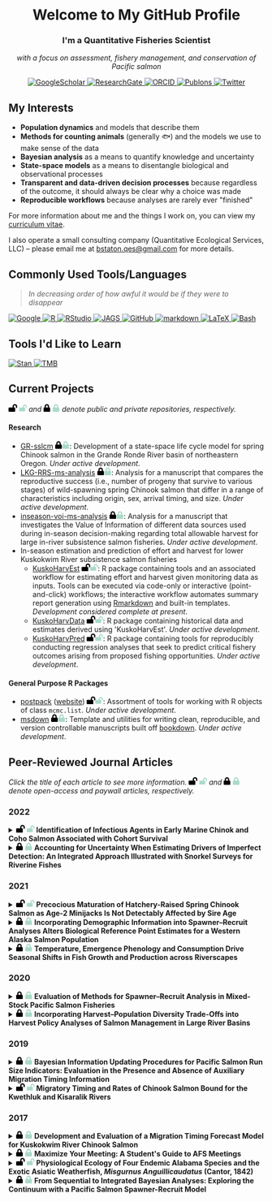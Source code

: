 
<!-- This document was created by knitting the Rmarkdown file README.rmd -->
<h1 align="center">Welcome to My GitHub Profile</h1>
<h3 align="center">I'm a Quantitative Fisheries Scientist</h3>
<p align="center">
<em>with a focus on assessment, fishery management, and conservation of Pacific salmon</em>
</p>
<p align="center">
<a href="https://scholar.google.com/citations?user=kembVusAAAAJ&amp;hl=en">
<img src="http://img.shields.io/badge/-Google Scholar-2088FF?style=flat&amp;logo=google-scholar&amp;logoColor=ffffff" alt="GoogleScholar"/>
</a>
<a href="https://www.researchgate.net/profile/Benjamin-Staton">
<img src="http://img.shields.io/badge/-ResearchGate-2088FF?style=flat&amp;logo=researchgate&amp;logoColor=ffffff" alt="ResearchGate"/>
</a>
<a href="https://orcid.org/0000-0002-2342-3482">
<img src="http://img.shields.io/badge/-ORCID-2088FF?style=flat&amp;logo=ORCID&amp;logoColor=ffffff" alt="ORCID"/>
</a>
<a href="https://publons.com/researcher/3415841/benjamin-staton">
<img src="http://img.shields.io/badge/-Publons-2088FF?style=flat&amp;logo=Publons&amp;logoColor=ffffff" alt="Publons"/>
</a>
<a href="https://twitter.com/bstat0n">
<img src="http://img.shields.io/badge/-Twitter-2088FF?style=flat&amp;logo=Twitter&amp;logoColor=ffffff" alt="Twitter"/>
</a>
</p>

## My Interests

-   **Population dynamics** and models that describe them
-   **Methods for counting animals** (generally :fish:) and the models
    we use to make sense of the data
-   **Bayesian analysis** as a means to quantify knowledge and
    uncertainty
-   **State-space models** as a means to disentangle biological and
    observational processes
-   **Transparent and data-driven decision processes** because
    regardless of the outcome, it should always be clear why a choice
    was made
-   **Reproducible workflows** because analyses are rarely ever
    "finished"

For more information about me and the things I work on, you can view my
[curriculum
vitae](https://github.com/bstaton1/bstaton1/blob/master/assets/CV.pdf).

I also operate a small consulting company (Quantitative Ecological
Services, LLC) – please email me at <bstaton.qes@gmail.com> for more
details.

## Commonly Used Tools/Languages

> *In decreasing order of how awful it would be if they were to
> disappear*

<p>
<a href="https://www.google.com">
<img src="http://img.shields.io/badge/-Google-2088FF?style=flat&amp;logo=Google&amp;logoColor=ffffff" alt="Google"/>
</a>
<a href="https://www.r-project.org/">
<img src="http://img.shields.io/badge/-R-2088FF?style=flat&amp;logo=R&amp;logoColor=ffffff" alt="R"/>
</a>
<a href="https://rstudio.com/">
<img src="http://img.shields.io/badge/-RStudio-2088FF?style=flat&amp;logo=RStudio&amp;logoColor=ffffff" alt="RStudio"/>
</a>
<a href="http://mcmc-jags.sourceforge.net/">
<img src="http://img.shields.io/badge/-JAGS-2088FF?style=flat" alt="JAGS"/>
</a>
<a href="https://github.com/bstaton1">
<img src="http://img.shields.io/badge/-GitHub-2088FF?style=flat&amp;logo=github&amp;logoColor=ffffff" alt="GitHub"/>
</a>
<a href="https://www.markdownguide.org/">
<img src="http://img.shields.io/badge/-markdown-2088FF?style=flat&amp;logo=markdown&amp;logoColor=ffffff" alt="markdown"/>
</a>
<a href="https://www.latex-project.org/">
<img src="http://img.shields.io/badge/-LaTeX-2088FF?style=flat&amp;logo=latex&amp;logoColor=ffffff" alt="LaTeX"/>
</a>
<a href="https://www.gnu.org/software/bash/">
<img src="http://img.shields.io/badge/-Bash-2088FF?style=flat&amp;logo=gnu-bash&amp;logoColor=ffffff" alt="Bash"/>
</a>
</p>

## Tools I'd Like to Learn

<p>
<a href="https://mc-stan.org/">
<img src="http://img.shields.io/badge/-Stan-2088FF?style=flat" alt="Stan"/>
</a>
<a href="https://github.com/kaskr/adcomp/wiki">
<img src="http://img.shields.io/badge/-TMB-2088FF?style=flat" alt="TMB"/>
</a>
</p>

## Current Projects

<p>
<img src="https://raw.githubusercontent.com/bstaton1/bstaton1/master/assets/lock-open.svg#gh-light-mode-only" height="15"/>
<img src="https://raw.githubusercontent.com/bstaton1/bstaton1/master/assets/lock-open-dark.svg#gh-dark-mode-only" height="15"/>
<em>and</em>
<img src="https://raw.githubusercontent.com/bstaton1/bstaton1/master/assets/lock.svg#gh-light-mode-only" height="15"/>
<img src="https://raw.githubusercontent.com/bstaton1/bstaton1/master/assets/lock-dark.svg#gh-dark-mode-only" height="15"/>
<em>denote public and private repositories, respectively.</em>
</p>

#### Research

-   [GR-sslcm](https://github.com/bstaton1/GR-sslcm)
    <img src=https://raw.githubusercontent.com/bstaton1/bstaton1/master/assets/lock.svg#gh-light-mode-only height=15/><img src=https://raw.githubusercontent.com/bstaton1/bstaton1/master/assets/lock-dark.svg#gh-dark-mode-only height=15/>:
    Development of a state-space life cycle model for spring Chinook
    salmon in the Grande Ronde River basin of northeastern Oregon.
    *Under active development*.
-   [LKG-RRS-ms-analysis]()
    <img src=https://raw.githubusercontent.com/bstaton1/bstaton1/master/assets/lock.svg#gh-light-mode-only height=15/><img src=https://raw.githubusercontent.com/bstaton1/bstaton1/master/assets/lock-dark.svg#gh-dark-mode-only height=15/>:
    Analysis for a manuscript that compares the reproductive success
    (i.e., number of progeny that survive to various stages) of
    wild-spawning spring Chinook salmon that differ in a range of
    characteristics including origin, sex, arrival timing, and size.
    *Under active development*.
-   [inseason-voi-ms-analysis](https://github.com/bstaton1/inseason-voi-ms-analysis)
    <img src=https://raw.githubusercontent.com/bstaton1/bstaton1/master/assets/lock.svg#gh-light-mode-only height=15/><img src=https://raw.githubusercontent.com/bstaton1/bstaton1/master/assets/lock-dark.svg#gh-dark-mode-only height=15/>:
    Analysis for a manuscript that investigates the Value of Information
    of different data sources used during in-season decision-making
    regarding total allowable harvest for large in-river subsistence
    salmon fisheries. *Under active development*.
-   In-season estimation and prediction of effort and harvest for lower
    Kuskokwim River subsistence salmon fisheries
    -   [KuskoHarvEst](https://github.com/bstaton1/KuskoHarvEst)
        <img src=https://raw.githubusercontent.com/bstaton1/bstaton1/master/assets/lock-open.svg#gh-light-mode-only height=15/><img src=https://raw.githubusercontent.com/bstaton1/bstaton1/master/assets/lock-open-dark.svg#gh-dark-mode-only height=15/>:
        R package containing tools and an associated workflow for
        estimating effort and harvest given monitoring data as inputs.
        Tools can be executed via code-only or interactive
        (point-and-click) workflows; the interactive workflow automates
        summary report generation using
        [Rmarkdown](https://rmarkdown.rstudio.com/) and built-in
        templates. *Development considered complete at present*.
    -   [KuskoHarvData](https://github.com/bstaton1/KuskoHarvData)
        <img src=https://raw.githubusercontent.com/bstaton1/bstaton1/master/assets/lock-open.svg#gh-light-mode-only height=15/><img src=https://raw.githubusercontent.com/bstaton1/bstaton1/master/assets/lock-open-dark.svg#gh-dark-mode-only height=15/>:
        R package containing historical data and estimates derived using
        'KuskoHarvEst'. *Under active development*.
    -   [KuskoHarvPred](https://github.com/bstaton1/KuskoHarvPred)
        <img src=https://raw.githubusercontent.com/bstaton1/bstaton1/master/assets/lock-open.svg#gh-light-mode-only height=15/><img src=https://raw.githubusercontent.com/bstaton1/bstaton1/master/assets/lock-open-dark.svg#gh-dark-mode-only height=15/>:
        R package containing tools for reproducibly conducting
        regression analyses that seek to predict critical fishery
        outcomes arising from proposed fishing opportunities. *Under
        active development*.

#### General Purpose R Packages

-   [postpack](https://github.com/bstaton1/postpack)
    ([website](https://bstaton1.github.io/postpack/))
    <img src=https://raw.githubusercontent.com/bstaton1/bstaton1/master/assets/lock-open.svg#gh-light-mode-only height=15/><img src=https://raw.githubusercontent.com/bstaton1/bstaton1/master/assets/lock-open-dark.svg#gh-dark-mode-only height=15/>:
    Assortment of tools for working with R objects of class `mcmc.list`.
    *Under active development*.
-   [msdown](https://github.com/bstaton1/msdown)
    <img src=https://raw.githubusercontent.com/bstaton1/bstaton1/master/assets/lock.svg#gh-light-mode-only height=15/><img src=https://raw.githubusercontent.com/bstaton1/bstaton1/master/assets/lock-dark.svg#gh-dark-mode-only height=15/>:
    Template and utilities for writing clean, reproducible, and version
    controllable manuscripts built off
    [bookdown](https://pkgs.rstudio.com/bookdown). *Under active
    development*.

## Peer-Reviewed Journal Articles

<p>
<em>Click the title of each article to see more information.</em>
<img src="https://raw.githubusercontent.com/bstaton1/bstaton1/master/assets/lock-open.svg#gh-light-mode-only" height="15"/>
<img src="https://raw.githubusercontent.com/bstaton1/bstaton1/master/assets/lock-open-dark.svg#gh-dark-mode-only" height="15"/>
<em>and</em>
<img src="https://raw.githubusercontent.com/bstaton1/bstaton1/master/assets/lock.svg#gh-light-mode-only" height="15"/>
<img src="https://raw.githubusercontent.com/bstaton1/bstaton1/master/assets/lock-dark.svg#gh-dark-mode-only" height="15"/>
<em>denote open-access and paywall articles, respectively.</em>
</p>

### 2022

<details>
<summary>
<img src="https://raw.githubusercontent.com/bstaton1/bstaton1/master/assets/lock-open.svg#gh-light-mode-only" height="15"/>
<img src="https://raw.githubusercontent.com/bstaton1/bstaton1/master/assets/lock-open-dark.svg#gh-dark-mode-only" height="15"/>
<strong>Identification of Infectious Agents in Early Marine Chinok and Coho Salmon Associated with Cohort Survival</strong>
</summary>
<p></p>
<img src="https://raw.githubusercontent.com/bstaton1/bstaton1/master/assets/book.svg#gh-light-mode-only" height="15"/>
<img src="https://raw.githubusercontent.com/bstaton1/bstaton1/master/assets/book-dark.svg#gh-dark-mode-only" height="15"/>
<strong>
<em>JOURNAL</em>
</strong>
<p>
<em>FACETS,</em>
7: 742-773
<br/>
<a href="https://doi.org/10.1139/facets-2021-0102">
<img src="https://zenodo.org/badge/DOI/10.1139/facets-2021-0102.svg" alt="DOI"/>
</a>
<br/>
</p>
<img src="https://raw.githubusercontent.com/bstaton1/bstaton1/master/assets/users.svg#gh-light-mode-only" height="15"/>
<img src="https://raw.githubusercontent.com/bstaton1/bstaton1/master/assets/users-dark.svg#gh-dark-mode-only" height="15"/>
<strong>
<em>AUTHORS</em>
</strong>
<p>Bass, A. L, A. W. Bateman, B. M. Connors, <strong>B. A. Staton</strong>, E. B. Rondeau, G. J. Mordecai, A. K. Teffer, K. H. Kaukinen, S. Li, A. M. Tabata, D. A. Patterson, S. G. Hinch, and K. M. Miller</p>
<img src="https://raw.githubusercontent.com/bstaton1/bstaton1/master/assets/book-reader.svg#gh-light-mode-only" height="15"/>
<img src="https://raw.githubusercontent.com/bstaton1/bstaton1/master/assets/book-reader-dark.svg#gh-dark-mode-only" height="15"/>
<strong>
<em>ABSTRACT</em>
</strong>
<p align="justify">Recent decades have seen an increased appreciation for the role infectious diseases can play in mass mortality events across a diversity of marine taxa. At the same time many Pacific salmon populations have declined in abundance as a result of reduced marine survival. However, few studies have explicitly considered the potential role pathogens could play in these declines. Using a multi-year dataset spanning 59 pathogen taxa in Chinook and Coho salmon sampled along the British Columbia coast, we carried out an exploratory analysis to quantify evidence for associations between pathogen prevalence and cohort survival and between pathogen load and body condition. While a variety of pathogens had moderate to strong negative correlations with body condition or survival for one host species in one season, we found that <em>Tenacibaculum maritimum</em> and <em>Piscine orthoreovirus</em> had consistently negative associations with body condition in both host species and seasons and were negatively associated with survival for Chinook salmon collected in the fall and winter. Our analyses, which offer the most comprehensive examination of associations between pathogen prevalence and Pacific salmon survival to date, suggest that pathogens in Pacific salmon warrant further attention, especially those whose distribution and abundance may be influenced by anthropogenic stressors.</p>
<img src="https://raw.githubusercontent.com/bstaton1/bstaton1/master/assets/code.svg#gh-light-mode-only" height="15"/>
<img src="https://raw.githubusercontent.com/bstaton1/bstaton1/master/assets/code-dark.svg#gh-dark-mode-only" height="15"/>
<strong>
<em>CODE/DATA</em>
</strong>
<br/>
<strong>Repository:</strong>
Not Available
<br/>
<strong>Archive:</strong>
Not Available
<p></p>
</details>
<details>
<summary>
<img src="https://raw.githubusercontent.com/bstaton1/bstaton1/master/assets/lock.svg#gh-light-mode-only" height="15"/>
<img src="https://raw.githubusercontent.com/bstaton1/bstaton1/master/assets/lock-dark.svg#gh-dark-mode-only" height="15"/>
<strong>Accounting for Uncertainty When Estimating Drivers of Imperfect Detection: An Integrated Approach Illustrated with Snorkel Surveys for Riverine Fishes</strong>
</summary>
<p></p>
<img src="https://raw.githubusercontent.com/bstaton1/bstaton1/master/assets/book.svg#gh-light-mode-only" height="15"/>
<img src="https://raw.githubusercontent.com/bstaton1/bstaton1/master/assets/book-dark.svg#gh-dark-mode-only" height="15"/>
<strong>
<em>JOURNAL</em>
</strong>
<p>
<em>Fisheries Research,</em>
249: 106209
<br/>
<a href="https://doi.org/10.1016/j.fishres.2021.106209">
<img src="https://zenodo.org/badge/DOI/10.1016/j.fishres.2021.106209.svg" alt="DOI"/>
</a>
<br/>
</p>
<img src="https://raw.githubusercontent.com/bstaton1/bstaton1/master/assets/users.svg#gh-light-mode-only" height="15"/>
<img src="https://raw.githubusercontent.com/bstaton1/bstaton1/master/assets/users-dark.svg#gh-dark-mode-only" height="15"/>
<strong>
<em>AUTHORS</em>
</strong>
<p><strong>Staton, B. A,</strong> C. Justice, S. White, E. R. Sedell, L. A. Burns, and M. J. Kaylor</p>
<img src="https://raw.githubusercontent.com/bstaton1/bstaton1/master/assets/book-reader.svg#gh-light-mode-only" height="15"/>
<img src="https://raw.githubusercontent.com/bstaton1/bstaton1/master/assets/book-reader-dark.svg#gh-dark-mode-only" height="15"/>
<strong>
<em>ABSTRACT</em>
</strong>
<p align="justify">Imperfect detection is a common issue affecting the accuracy of surveys that quantify animal abundance and distribution. To quantify detectability, counts are often calibrated to independent measures of abundance (e.g., via mark-recapture) but stochastic sampling variability in both data types is not typically accounted for. This practice may cause detectability to be quantified inaccurately and lead to overly confident predictions for out-of-sample applications. Our objective was to develop, apply, and simulation-test an integrated approach for quantifying detectability that better-accommodates uncertainty in the data. The method assumes mark-recapture and count surveys sample the same local abundance with error, allowing the construction of a joint likelihood function for both data sets. The model estimates coefficients that link detection probability to local covariates through a logit-linear model, which enables correcting counts for imperfect detection in locations where mark-recapture data are unavailable. We illustrate the application of the model with an empirical data set of over 100 paired snorkel count and mark-recapture electrofishing surveys for riverine salmonids in northeastern Oregon. Covariates that best explained heterogeneity in detectability included species, visibility, and channel unit type and depth, though substantial variability was attributed to site-level random effects. Estimated detection probability ranged from 0.02 to 0.92 among surveys and was higher for Chinook Salmon (<em>Oncorhynchus tshawytscha</em>) juveniles (mean: 0.38) than for steelhead/Rainbow Trout (<em>O. mykiss</em>; mean: 0.24). Simulation analyses revealed that our integrated model performed better (relative to a method that treated mark-recapture abundance estimates as known without error) with respect to (i) selection of covariates, (ii) credible interval coverage, (iii) accuracy of estimated random variability terms, and (iv) reduced sensitivity to violated mark-recapture assumptions surrounding behavioral effects. This model represents an improvement over simpler calibration methods, particularly for snorkel surveys, by applying more a rigorous statistical treatment of sources of variability while explicitly describing the mechanistic link between local conditions and detectability. The analytical methods we illustrate are general and could be broadly applied to quantify detectability in other biological surveys with paired abundance and count data.</p>
<img src="https://raw.githubusercontent.com/bstaton1/bstaton1/master/assets/code.svg#gh-light-mode-only" height="15"/>
<img src="https://raw.githubusercontent.com/bstaton1/bstaton1/master/assets/code-dark.svg#gh-dark-mode-only" height="15"/>
<strong>
<em>CODE/DATA</em>
</strong>
<br/>
<strong>Repository:</strong>
<a href="https://github.com/bstaton1/snk-eff-ms-analysis">bstaton1/snk-eff-ms-analysis</a>
<br/>
<strong>Archive:</strong>
<a href="https://doi.org/10.5281/zenodo.3928691">
<img src="https://zenodo.org/badge/DOI/10.5281/zenodo.3928691.svg" alt="DOI"/>
</a>
<p></p>
</details>

### 2021

<details>
<summary>
<img src="https://raw.githubusercontent.com/bstaton1/bstaton1/master/assets/lock-open.svg#gh-light-mode-only" height="15"/>
<img src="https://raw.githubusercontent.com/bstaton1/bstaton1/master/assets/lock-open-dark.svg#gh-dark-mode-only" height="15"/>
<strong>Precocious Maturation of Hatchery-Raised Spring Chinook Salmon as Age-2 Minijacks Is Not Detectably Affected by Sire Age</strong>
</summary>
<p></p>
<img src="https://raw.githubusercontent.com/bstaton1/bstaton1/master/assets/book.svg#gh-light-mode-only" height="15"/>
<img src="https://raw.githubusercontent.com/bstaton1/bstaton1/master/assets/book-dark.svg#gh-dark-mode-only" height="15"/>
<strong>
<em>JOURNAL</em>
</strong>
<p>
<em>Transactions of the American Fisheries Society,</em>
151(3): 333-346
<br/>
<a href="https://doi.org/10.1002/tafs.10343">
<img src="https://zenodo.org/badge/DOI/10.1002/tafs.10343.svg" alt="DOI"/>
</a>
<br/>
</p>
<img src="https://raw.githubusercontent.com/bstaton1/bstaton1/master/assets/users.svg#gh-light-mode-only" height="15"/>
<img src="https://raw.githubusercontent.com/bstaton1/bstaton1/master/assets/users-dark.svg#gh-dark-mode-only" height="15"/>
<strong>
<em>AUTHORS</em>
</strong>
<p>Galbreath, P. F, <strong>B. A. Staton</strong>, H. M. Nuetzel, C. A. Stockton, C. M. Knudsen, L. R. Medeiros, I. J. Koch, W. J. Bosch, and A. L. Pierce</p>
<img src="https://raw.githubusercontent.com/bstaton1/bstaton1/master/assets/book-reader.svg#gh-light-mode-only" height="15"/>
<img src="https://raw.githubusercontent.com/bstaton1/bstaton1/master/assets/book-reader-dark.svg#gh-dark-mode-only" height="15"/>
<strong>
<em>ABSTRACT</em>
</strong>
<p align="justify">Juvenile males produced in spring Chinook Salmon <em>Oncorhynchus tshawytscha</em> hatchery programs can exhibit high rates of maturation in freshwater as 2-year-old "minijacks." This phenomenon is associated with high feeding rates and increased size and/or growth that juveniles experience in the hatchery environment, though studies also support a genetic component affecting age of maturation among salmonids, including precocious maturation in freshwater. This prompted a study to test whether the age of natural-origin spring Chinook Salmon broodstock affects the rate at which their hatchery-raised male progeny mature as age-2 minijacks. In three consecutive brood years, we factorially mated age-4 adult females with age-3, age-4, and age-5 adult (jacks) male broodstock. In the latter two brood years, we also incorporated age-1 precocious parr (microjacks) as sires. After communal rearing to the smolt stage (age-1), male juveniles were characterized as immature or as maturing minijacks based on plasma 11-ketotestosterone concentration, and each was identified to its respective full-sib progeny group via genetic parentage analysis. A generalized linear mixed model, performed for each brood year separately, was used to characterize expected precocious maturation rates by sire age, while controlling for potential effects of smolt body weight and individual parent identities. Multiple comparisons across sire ages within brood years were used to evaluate relative rates of precocious maturation. Estimates of the probability of minijack maturation among families within sire ages and brood years varied from as much as 0% to 100%, and no consistent effect of sire age on precocious maturation rate was observed. Exploratory analyses investigating additional effects of egg size, dam length, and spawn date also failed to identify consistent predictors of precocious maturation. Instead, variability was largely attributed to both dam- and sire-specific effects, indicating a heritable component to precocious maturation, though not detectably associated with other measured attributes.</p>
<img src="https://raw.githubusercontent.com/bstaton1/bstaton1/master/assets/code.svg#gh-light-mode-only" height="15"/>
<img src="https://raw.githubusercontent.com/bstaton1/bstaton1/master/assets/code-dark.svg#gh-dark-mode-only" height="15"/>
<strong>
<em>CODE/DATA</em>
</strong>
<br/>
<strong>Repository:</strong>
<a href="https://github.com/bstaton1/cesrf-minijack-rates">bstaton1/cesrf-minijack-rates</a>
<br/>
<strong>Archive:</strong>
<a href="https://doi.org/10.5281/zenodo.4730682">
<img src="https://zenodo.org/badge/DOI/10.5281/zenodo.4730682.svg" alt="DOI"/>
</a>
<p></p>
</details>
<details>
<summary>
<img src="https://raw.githubusercontent.com/bstaton1/bstaton1/master/assets/lock.svg#gh-light-mode-only" height="15"/>
<img src="https://raw.githubusercontent.com/bstaton1/bstaton1/master/assets/lock-dark.svg#gh-dark-mode-only" height="15"/>
<strong>Incorporating Demographic Information into Spawner&#8211;Recruit Analyses Alters Biological Reference Point Estimates for a Western Alaska Salmon Population</strong>
</summary>
<p></p>
<img src="https://raw.githubusercontent.com/bstaton1/bstaton1/master/assets/book.svg#gh-light-mode-only" height="15"/>
<img src="https://raw.githubusercontent.com/bstaton1/bstaton1/master/assets/book-dark.svg#gh-dark-mode-only" height="15"/>
<strong>
<em>JOURNAL</em>
</strong>
<p>
<em>Canadian Journal of Fisheries and Aquatic Sciences,</em>
78(12): 1755-1769
<br/>
<a href="https://doi.org/10.1139/cjfas-2020-0478">
<img src="https://zenodo.org/badge/DOI/10.1139/cjfas-2020-0478.svg" alt="DOI"/>
</a>
<br/>
</p>
<img src="https://raw.githubusercontent.com/bstaton1/bstaton1/master/assets/users.svg#gh-light-mode-only" height="15"/>
<img src="https://raw.githubusercontent.com/bstaton1/bstaton1/master/assets/users-dark.svg#gh-dark-mode-only" height="15"/>
<strong>
<em>AUTHORS</em>
</strong>
<p><strong>Staton, B. A,</strong> M. J. Catalano, S. J. Fleischman, and J. Ohlberger</p>
<img src="https://raw.githubusercontent.com/bstaton1/bstaton1/master/assets/book-reader.svg#gh-light-mode-only" height="15"/>
<img src="https://raw.githubusercontent.com/bstaton1/bstaton1/master/assets/book-reader-dark.svg#gh-dark-mode-only" height="15"/>
<strong>
<em>ABSTRACT</em>
</strong>
<p align="justify">Changes over time in age, sex, and length-at-age of returning Pacific salmon have been widely observed, suggesting concurrent declines in per capita reproductive output. Thus, assessment models assuming stationary reproductive output may inaccurately estimate biological reference points that inform harvest policies. We extended age-structured state-space spawner&#8211;recruit models to accommodate demographic time trends and fishery selectivity to investigate temporal changes in reference points using Kuskokwim River Chinook salmon (<em>Oncorhynchus tshawytscha</em>). We illustrate that observed demographic changes have likely reduced per capita reproductive output in an additive manner, for example, models including changes in both length-at-age and age composition showed larger declines than models incorporating only one time trend. Translated into biological reference points using a yield-per-recruit algorithm, we found escapement needed for maximum sustained catch has likely increased over time, but the magnitude further depended on size-selective harvest (i.e., larger increases for reference points based on larger mesh gillnets). Compared to traditional salmon assessments, our approach that acknowledges demographic time trends allows more complete use of available data and facilitates evaluating trade-offs among gear-specific harvest policies.</p>
<img src="https://raw.githubusercontent.com/bstaton1/bstaton1/master/assets/code.svg#gh-light-mode-only" height="15"/>
<img src="https://raw.githubusercontent.com/bstaton1/bstaton1/master/assets/code-dark.svg#gh-dark-mode-only" height="15"/>
<strong>
<em>CODE/DATA</em>
</strong>
<br/>
<strong>Repository:</strong>
<a href="https://github.com/bstaton1/esc-qual-ms-analysis">bstaton1/esc-qual-ms-analysis</a>
<br/>
<strong>Archive:</strong>
<a href="https://doi.org/10.5281/zenodo.4382757">
<img src="https://zenodo.org/badge/DOI/10.5281/zenodo.4382757.svg" alt="DOI"/>
</a>
<p></p>
</details>
<details>
<summary>
<img src="https://raw.githubusercontent.com/bstaton1/bstaton1/master/assets/lock.svg#gh-light-mode-only" height="15"/>
<img src="https://raw.githubusercontent.com/bstaton1/bstaton1/master/assets/lock-dark.svg#gh-dark-mode-only" height="15"/>
<strong>Temperature, Emergence Phenology and Consumption Drive Seasonal Shifts in Fish Growth and Production across Riverscapes</strong>
</summary>
<p></p>
<img src="https://raw.githubusercontent.com/bstaton1/bstaton1/master/assets/book.svg#gh-light-mode-only" height="15"/>
<img src="https://raw.githubusercontent.com/bstaton1/bstaton1/master/assets/book-dark.svg#gh-dark-mode-only" height="15"/>
<strong>
<em>JOURNAL</em>
</strong>
<p>
<em>Journal of Animal Ecology,</em>
90(7): 1727-1741
<br/>
<a href="https://doi.org/10.1111/1365-2656.13491">
<img src="https://zenodo.org/badge/DOI/10.1111/1365-2656.13491.svg" alt="DOI"/>
</a>
<br/>
</p>
<img src="https://raw.githubusercontent.com/bstaton1/bstaton1/master/assets/users.svg#gh-light-mode-only" height="15"/>
<img src="https://raw.githubusercontent.com/bstaton1/bstaton1/master/assets/users-dark.svg#gh-dark-mode-only" height="15"/>
<strong>
<em>AUTHORS</em>
</strong>
<p>Kaylor, M. J, C. Justice, J. B. Armstrong, <strong>B. A. Staton</strong>, L. A. Burns, E. Sedell, and S. M. White</p>
<img src="https://raw.githubusercontent.com/bstaton1/bstaton1/master/assets/book-reader.svg#gh-light-mode-only" height="15"/>
<img src="https://raw.githubusercontent.com/bstaton1/bstaton1/master/assets/book-reader-dark.svg#gh-dark-mode-only" height="15"/>
<strong>
<em>ABSTRACT</em>
</strong>
<p align="justify">(1) Changes in biophysical conditions through time generate spatial and temporal variability in habitat quality across landscapes. For river ecosystems, researchers are increasingly able to characterize spatial and temporal patterns in habitat conditions, referred to as shifting habitat mosaics, yet rarely demonstrate how this translates into corresponding biological processes such as organism growth and production. (2) We assessed spatial patterns and processes determining seasonal changes in juvenile Chinook Salmon <em>Oncorhynchus tshawytscha</em> size, growth and production over 30&#8211;40 km in two NE Oregon subbasins. (3) We quantified seasonal patterns of growth by combining estimated emergence dates and body size distributions in July and September. We then used analysis of bioenergetics, empirical fish diets and spatial models incorporating temperature, habitat and population density to evaluate mechanisms driving spatiotemporal patterns of growth. Lastly, we quantified seasonal contributions to individual fish growth and to total production as a function of position within the stream network. (4) Spatial heterogeneity in incubation temperatures corresponded to later estimated emergence timing with distance upstream in both subbasins. During spring, estimated growth rates decreased with distance upstream, and coupled with emergence patterns, resulted in pronounced longitudinal gradients in body size by July. During summer, spatial patterns of growth reversed, with greater diet ration sizes and growth efficiencies upstream than downstream. These opposing spatiotemporal patterns of emergence timing and seasonal growth rates produced longitudinal gradients in the proportion of fish growth achieved in spring versus summer, with up to 80% of an individual's growth occurring in spring at downstream sites but as low as 10% at upstream sites. Coupling longitudinal patterns of fish density and growth revealed that in one subbasin the majority (65%) of total production occurred in spring, while in the other, in which fish were concentrated in headwaters, the majority (60%) of production occurred in summer. (5) While recent work has emphasized inter-annual shifts in fish production across large spatial scales, this study demonstrates that longitudinal gradients of fish growth and production can reverse across seasons, and reveals important contributions of warmer, downstream habitats to overall production that occurred during cooler times of the year.</p>
<img src="https://raw.githubusercontent.com/bstaton1/bstaton1/master/assets/code.svg#gh-light-mode-only" height="15"/>
<img src="https://raw.githubusercontent.com/bstaton1/bstaton1/master/assets/code-dark.svg#gh-dark-mode-only" height="15"/>
<strong>
<em>CODE/DATA</em>
</strong>
<br/>
<strong>Repository:</strong>
<a href="https://github.com/mjkaylor/JoAE_data_archive">mjkaylor/JoAE_data_archive</a>
<br/>
<strong>Archive:</strong>
<a href="https://doi.org/10.5281/zenodo.4627774">
<img src="https://zenodo.org/badge/DOI/10.5281/zenodo.4627774.svg" alt="DOI"/>
</a>
<p></p>
</details>

### 2020

<details>
<summary>
<img src="https://raw.githubusercontent.com/bstaton1/bstaton1/master/assets/lock.svg#gh-light-mode-only" height="15"/>
<img src="https://raw.githubusercontent.com/bstaton1/bstaton1/master/assets/lock-dark.svg#gh-dark-mode-only" height="15"/>
<strong>Evaluation of Methods for Spawner&#8211;Recruit Analysis in Mixed-Stock Pacific Salmon Fisheries</strong>
</summary>
<p></p>
<img src="https://raw.githubusercontent.com/bstaton1/bstaton1/master/assets/book.svg#gh-light-mode-only" height="15"/>
<img src="https://raw.githubusercontent.com/bstaton1/bstaton1/master/assets/book-dark.svg#gh-dark-mode-only" height="15"/>
<strong>
<em>JOURNAL</em>
</strong>
<p>
<em>Canadian Journal of Fisheries and Aquatic Sciences,</em>
77(7): 1149-1162
<br/>
<a href="https://doi.org/10.1139/cjfas-2019-0281">
<img src="https://zenodo.org/badge/DOI/10.1139/cjfas-2019-0281.svg" alt="DOI"/>
</a>
<br/>
</p>
<img src="https://raw.githubusercontent.com/bstaton1/bstaton1/master/assets/users.svg#gh-light-mode-only" height="15"/>
<img src="https://raw.githubusercontent.com/bstaton1/bstaton1/master/assets/users-dark.svg#gh-dark-mode-only" height="15"/>
<strong>
<em>AUTHORS</em>
</strong>
<p><strong>Staton, B. A,</strong> M. J. Catalano, B. M. Connors, L. G. C. Jr, M. L. Jones, C. J. Walters, S. J. Fleischman, and D. C. Gwinn</p>
<img src="https://raw.githubusercontent.com/bstaton1/bstaton1/master/assets/book-reader.svg#gh-light-mode-only" height="15"/>
<img src="https://raw.githubusercontent.com/bstaton1/bstaton1/master/assets/book-reader-dark.svg#gh-dark-mode-only" height="15"/>
<strong>
<em>ABSTRACT</em>
</strong>
<p align="justify">Salmon populations harvested in mixed-stock fisheries can exhibit genotypic, behavioral, and life history diversity that can lead to heterogeneity in population productivity and size. Methods to quantify this heterogeneity among populations in mixed-stock fisheries are not well-established but are critical to assessing harvest&#8211;biodiversity trade-offs when setting harvest policies. We developed an integrated, age-structured, state-space model that allows for more complete use of available data and sharing of information than simpler methods. We compared a suite of state-space models of varying structural complexity to simpler regression-based approaches and, as an example case, fitted them to data from 13 Chinook salmon (<em>Oncorhynchus tshawytscha</em>) populations in the Kuskokwim drainage in western Alaska. We found biological and policy conclusions were largely consistent among state-space models but differed strongly from regression-based approaches. Simulation trials illustrated our state-space models were largely unbiased with respect to spawner&#8211;recruit parameters, abundance states, and derived biological reference points, whereas the regression-based approaches showed substantial bias. These findings suggest our state-space model shows promise for informing harvest policy evaluations of harvest&#8211;biodiversity trade-offs in mixed-stock salmon fisheries.</p>
<img src="https://raw.githubusercontent.com/bstaton1/bstaton1/master/assets/code.svg#gh-light-mode-only" height="15"/>
<img src="https://raw.githubusercontent.com/bstaton1/bstaton1/master/assets/code-dark.svg#gh-dark-mode-only" height="15"/>
<strong>
<em>CODE/DATA</em>
</strong>
<br/>
<strong>Repository:</strong>
<a href="https://github.com/bstaton1/mixed-stockSRA">bstaton1/mixed-stockSRA</a>
<br/>
<strong>Archive:</strong>
<a href="https://doi.org/10.5281/zenodo.3375006">
<img src="https://zenodo.org/badge/DOI/10.5281/zenodo.3375006.svg" alt="DOI"/>
</a>
<p></p>
</details>
<details>
<summary>
<img src="https://raw.githubusercontent.com/bstaton1/bstaton1/master/assets/lock.svg#gh-light-mode-only" height="15"/>
<img src="https://raw.githubusercontent.com/bstaton1/bstaton1/master/assets/lock-dark.svg#gh-dark-mode-only" height="15"/>
<strong>Incorporating Harvest&#8211;Population Diversity Trade-Offs into Harvest Policy Analyses of Salmon Management in Large River Basins</strong>
</summary>
<p></p>
<img src="https://raw.githubusercontent.com/bstaton1/bstaton1/master/assets/book.svg#gh-light-mode-only" height="15"/>
<img src="https://raw.githubusercontent.com/bstaton1/bstaton1/master/assets/book-dark.svg#gh-dark-mode-only" height="15"/>
<strong>
<em>JOURNAL</em>
</strong>
<p>
<em>Canadian Journal of Fisheries and Aquatic Sciences,</em>
77(6): 1076-1089
<br/>
<a href="https://doi.org/10.1139/cjfas-2019-0282">
<img src="https://zenodo.org/badge/DOI/10.1139/cjfas-2019-0282.svg" alt="DOI"/>
</a>
<br/>
</p>
<img src="https://raw.githubusercontent.com/bstaton1/bstaton1/master/assets/users.svg#gh-light-mode-only" height="15"/>
<img src="https://raw.githubusercontent.com/bstaton1/bstaton1/master/assets/users-dark.svg#gh-dark-mode-only" height="15"/>
<strong>
<em>AUTHORS</em>
</strong>
<p>Connors, B. M, <strong>B. Staton</strong>, L. Coggins, C. Walters, M. Jones, D. Gwinn, M. Catalano, and S. Fleischman</p>
<img src="https://raw.githubusercontent.com/bstaton1/bstaton1/master/assets/book-reader.svg#gh-light-mode-only" height="15"/>
<img src="https://raw.githubusercontent.com/bstaton1/bstaton1/master/assets/book-reader-dark.svg#gh-dark-mode-only" height="15"/>
<strong>
<em>ABSTRACT</em>
</strong>
<p align="justify">Accounting for population diversity can be critical to the sustainable management of mixed-stock fisheries because harvest rates that can be sustained by productive populations may come at the cost of overfishing less productive ones. While these harvest&#8211;diversity trade-offs are well-recognized, their consequences for harvest policy performance are not often explicitly evaluated in contemporary fisheries management. We use closed-loop simulations to evaluate the ability of alternative harvest policies to meet population diversity and fishery objectives for one of the largest subsistence Chinook salmon (<em>Oncorhynchus tshawytscha</em>) fisheries in the world (Kuskokwim River Basin in western Alaska). We found clear evidence of population diversity that resulted in asymmetric trade-offs among fishery and conservation objectives whereby policies that forgo relatively small amounts of harvest result in relatively large increases in equitable access to Chinook and elimination of risk of weak stock extirpation. The performance of alternative harvest policies, and the magnitude of trade-offs, were sensitive to regime shifts and uncertainty in the drivers of recruitment variation. However, we found that harvest policies that prioritized meeting minimum subsistence needs were unlikely to jeopardize long-term sustainability.</p>
<img src="https://raw.githubusercontent.com/bstaton1/bstaton1/master/assets/code.svg#gh-light-mode-only" height="15"/>
<img src="https://raw.githubusercontent.com/bstaton1/bstaton1/master/assets/code-dark.svg#gh-dark-mode-only" height="15"/>
<strong>
<em>CODE/DATA</em>
</strong>
<br/>
<strong>Repository:</strong>
<a href="https://github.com/brendanmichaelconnors/Kusko-harvest-diversity-tradeoffs">brendanmichaelconnors/Kusko-harvest-diversity-tradeoffs</a>
<br/>
<strong>Archive:</strong>
<a href="https://doi.org/10.5281/zenodo.3375124">
<img src="https://zenodo.org/badge/DOI/10.5281/zenodo.3375124.svg" alt="DOI"/>
</a>
<p></p>
</details>

### 2019

<details>
<summary>
<img src="https://raw.githubusercontent.com/bstaton1/bstaton1/master/assets/lock.svg#gh-light-mode-only" height="15"/>
<img src="https://raw.githubusercontent.com/bstaton1/bstaton1/master/assets/lock-dark.svg#gh-dark-mode-only" height="15"/>
<strong>Bayesian Information Updating Procedures for Pacific Salmon Run Size Indicators: Evaluation in the Presence and Absence of Auxiliary Migration Timing Information</strong>
</summary>
<p></p>
<img src="https://raw.githubusercontent.com/bstaton1/bstaton1/master/assets/book.svg#gh-light-mode-only" height="15"/>
<img src="https://raw.githubusercontent.com/bstaton1/bstaton1/master/assets/book-dark.svg#gh-dark-mode-only" height="15"/>
<strong>
<em>JOURNAL</em>
</strong>
<p>
<em>Canadian Journal of Fisheries and Aquatic Sciences,</em>
76(10): 419-431
<br/>
<a href="https://doi.org/10.1139/cjfas-2018-0176">
<img src="https://zenodo.org/badge/DOI/10.1139/cjfas-2018-0176.svg" alt="DOI"/>
</a>
<br/>
</p>
<img src="https://raw.githubusercontent.com/bstaton1/bstaton1/master/assets/users.svg#gh-light-mode-only" height="15"/>
<img src="https://raw.githubusercontent.com/bstaton1/bstaton1/master/assets/users-dark.svg#gh-dark-mode-only" height="15"/>
<strong>
<em>AUTHORS</em>
</strong>
<p>Staton, B. A. and M. J. Catalano</p>
<img src="https://raw.githubusercontent.com/bstaton1/bstaton1/master/assets/book-reader.svg#gh-light-mode-only" height="15"/>
<img src="https://raw.githubusercontent.com/bstaton1/bstaton1/master/assets/book-reader-dark.svg#gh-dark-mode-only" height="15"/>
<strong>
<em>ABSTRACT</em>
</strong>
<p align="justify">Preseason forecasts of Pacific salmon run size are notoriously uncertain and are thus often updated using various abundance indices collected during the run. However, interpretation of these in-season indices is confounded by uncertainty in migration timing. We assessed the performance of two Bayesian information-updating procedures for Kuskokwim River Chinook salmon (<em>Oncorhynchus tshawytscha</em>), one that uses auxiliary run timing information and one that does not, and compared the performance with methods that did not involve updating. We found that in-season Bayesian updating provided more accurate run size estimates during the time when harvest decisions needed to be made, but that the incorporation of run timing forecasts had little utility in terms of providing more accurate run size estimates. The latter finding is conditional on the performance of the run timing forecast model we used; a more accurate timing forecast model might yield a different conclusion. The Bayesian approach we developed provided a probabilistic expression of run size beliefs, which could be useful in a transparent risk-assessment framework for setting and altering harvest targets during the season.</p>
<img src="https://raw.githubusercontent.com/bstaton1/bstaton1/master/assets/code.svg#gh-light-mode-only" height="15"/>
<img src="https://raw.githubusercontent.com/bstaton1/bstaton1/master/assets/code-dark.svg#gh-dark-mode-only" height="15"/>
<strong>
<em>CODE/DATA</em>
</strong>
<br/>
<strong>Repository:</strong>
<a href="https://github.com/10.5281/zenodo.1467683">10.5281/zenodo.1467683</a>
<br/>
<strong>Archive:</strong>
<a href="https://doi.org/inseason-update-ms-analysis">
<img src="https://zenodo.org/badge/DOI/inseason-update-ms-analysis.svg" alt="DOI"/>
</a>
<p></p>
</details>
<details>
<summary>
<img src="https://raw.githubusercontent.com/bstaton1/bstaton1/master/assets/lock-open.svg#gh-light-mode-only" height="15"/>
<img src="https://raw.githubusercontent.com/bstaton1/bstaton1/master/assets/lock-open-dark.svg#gh-dark-mode-only" height="15"/>
<strong>Migratory Timing and Rates of Chinook Salmon Bound for the Kwethluk and Kisaralik Rivers</strong>
</summary>
<p></p>
<img src="https://raw.githubusercontent.com/bstaton1/bstaton1/master/assets/book.svg#gh-light-mode-only" height="15"/>
<img src="https://raw.githubusercontent.com/bstaton1/bstaton1/master/assets/book-dark.svg#gh-dark-mode-only" height="15"/>
<strong>
<em>JOURNAL</em>
</strong>
<p>
<em>Journal of Fish and Wildlife Management,</em>
10(2): 419-431
<br/>
<a href="https://doi.org/10.3996/082018-JFWM-074">
<img src="https://zenodo.org/badge/DOI/10.3996/082018-JFWM-074.svg" alt="DOI"/>
</a>
<br/>
</p>
<img src="https://raw.githubusercontent.com/bstaton1/bstaton1/master/assets/users.svg#gh-light-mode-only" height="15"/>
<img src="https://raw.githubusercontent.com/bstaton1/bstaton1/master/assets/users-dark.svg#gh-dark-mode-only" height="15"/>
<strong>
<em>AUTHORS</em>
</strong>
<p>Moses, A. P, <strong>B. A. Staton</strong>, and N. J. Smith</p>
<img src="https://raw.githubusercontent.com/bstaton1/bstaton1/master/assets/book-reader.svg#gh-light-mode-only" height="15"/>
<img src="https://raw.githubusercontent.com/bstaton1/bstaton1/master/assets/book-reader-dark.svg#gh-dark-mode-only" height="15"/>
<strong>
<em>ABSTRACT</em>
</strong>
<p align="justify">Detailed information regarding migratory behavior (i.e., phenology and rate of travel) of specific Pacific salmon Oncorhynchus spp. substocks can be used to design management strategies focused on protecting substocks from harvest when desired; however, this information is often lacking. The Kwethluk and Kisaralik rivers are two tributaries of the lower Kuskokwim River that originate and flow through the Yukon Delta National Wildlife Refuge in western Alaska. Although these two systems are the primary Chinook Salmon&#8211;producing tributaries within the Yukon Delta National Wildlife Refuge, little is known about migratory behavior of Chinook Salmon destined for these rivers. In 2015 and 2016, 119 Chinook Salmon tagged with radio telemetry transmitters entered either the Kwethluk or Kisaralik Rivers and were tracked throughout their migration to their assumed final spawning location using both ground- and aerial-based tracking methods. We compared migration timing and swim speeds between fish bound for these two rivers and between fish of different sizes and compared the consistency among the 2 y. In general, we found that fish bound for the Kwethluk and Kisaralik rivers exhibited similar migration behaviors in 2015 and 2016, including entry timing into the Kuskokwim River and migration rates once in the tributaries. A key finding was that Chinook Salmon swam fastest (range of means between years: 20&#8211;45 km/d) in the main-stem Kuskokwim River and slowed significantly (4&#8211;15 km/d) upon entry into lower portions of the tributaries. Our findings have relevance for harvest management strategies; for example, temporal fishery closures will impact Chinook Salmon bound for both the Kwethluk and Kisaralik rivers equally given their broad overlap in entry timing, and individuals will remain vulnerable to harvest for longer periods when located in tributaries rather than the portion of the main-stem directly below the tributary confluences.</p>
<img src="https://raw.githubusercontent.com/bstaton1/bstaton1/master/assets/code.svg#gh-light-mode-only" height="15"/>
<img src="https://raw.githubusercontent.com/bstaton1/bstaton1/master/assets/code-dark.svg#gh-dark-mode-only" height="15"/>
<strong>
<em>CODE/DATA</em>
</strong>
<br/>
<strong>Repository:</strong>
Not Available
<br/>
<strong>Archive:</strong>
<a href="https://doi.org/10.3996/082018-JFWM-074.S1">
<img src="https://zenodo.org/badge/DOI/10.3996/082018-JFWM-074.S1.svg" alt="DOI"/>
</a>
<p></p>
</details>

### 2017

<details>
<summary>
<img src="https://raw.githubusercontent.com/bstaton1/bstaton1/master/assets/lock.svg#gh-light-mode-only" height="15"/>
<img src="https://raw.githubusercontent.com/bstaton1/bstaton1/master/assets/lock-dark.svg#gh-dark-mode-only" height="15"/>
<strong>Development and Evaluation of a Migration Timing Forecast Model for Kuskokwim River Chinook Salmon</strong>
</summary>
<p></p>
<img src="https://raw.githubusercontent.com/bstaton1/bstaton1/master/assets/book.svg#gh-light-mode-only" height="15"/>
<img src="https://raw.githubusercontent.com/bstaton1/bstaton1/master/assets/book-dark.svg#gh-dark-mode-only" height="15"/>
<strong>
<em>JOURNAL</em>
</strong>
<p>
<em>Fisheries Research,</em>
194: 9-21
<br/>
<a href="https://doi.org/10.1016/j.fishres.2017.05.003">
<img src="https://zenodo.org/badge/DOI/10.1016/j.fishres.2017.05.003.svg" alt="DOI"/>
</a>
<br/>
</p>
<img src="https://raw.githubusercontent.com/bstaton1/bstaton1/master/assets/users.svg#gh-light-mode-only" height="15"/>
<img src="https://raw.githubusercontent.com/bstaton1/bstaton1/master/assets/users-dark.svg#gh-dark-mode-only" height="15"/>
<strong>
<em>AUTHORS</em>
</strong>
<p><strong>Staton, B. A,</strong> M. J. Catalano, T. M. Farmer, A. Abebe, and F. S. Dobson</p>
<img src="https://raw.githubusercontent.com/bstaton1/bstaton1/master/assets/book-reader.svg#gh-light-mode-only" height="15"/>
<img src="https://raw.githubusercontent.com/bstaton1/bstaton1/master/assets/book-reader-dark.svg#gh-dark-mode-only" height="15"/>
<strong>
<em>ABSTRACT</em>
</strong>
<p align="justify">Annual variation in adult salmon migration timing makes the interpretation of in-season assessment data difficult, leading to much in-season uncertainty in run size. We developed and evaluated a run timing forecast model for the Kuskokwim River Chinook salmon stock, located in western Alaska, intended to aid in reducing this source of uncertainty. An objective and adaptive approach (using model-averaging and a sliding window algorithm to select predictive time periods, both calibrated annually) was adopted to deal with multidimensional selection of four climatic variables and was based entirely on predictive performance. Forecast cross-validation was used to evaluate the performance of three forecasting approaches: the null (i.e., intercept only) model, the single model with the lowest mean absolute error, and a model-averaged forecast across 16 nested linear models. As of 2016, the null model had the lowest mean absolute error (2.64 days), although the model-averaged forecast performed as well or better than the null model in the majority of retrospective years. The model-averaged forecast had a consistent mean absolute error regardless of the type of year (i.e., average or extreme early/late) the forecast was made for, which was not true of the null model. The availability of the run timing forecast was not found to increase overall accuracy of in-season run assessments in relation to the null model, but was found to substantially increase the precision of these assessments, particularly early in the season.</p>
<img src="https://raw.githubusercontent.com/bstaton1/bstaton1/master/assets/code.svg#gh-light-mode-only" height="15"/>
<img src="https://raw.githubusercontent.com/bstaton1/bstaton1/master/assets/code-dark.svg#gh-dark-mode-only" height="15"/>
<strong>
<em>CODE/DATA</em>
</strong>
<br/>
<strong>Repository:</strong>
Not Available
<br/>
<strong>Archive:</strong>
Not Available
<p></p>
</details>
<details>
<summary>
<img src="https://raw.githubusercontent.com/bstaton1/bstaton1/master/assets/lock.svg#gh-light-mode-only" height="15"/>
<img src="https://raw.githubusercontent.com/bstaton1/bstaton1/master/assets/lock-dark.svg#gh-dark-mode-only" height="15"/>
<strong>Maximize Your Meeting: A Student's Guide to AFS Meetings</strong>
</summary>
<p></p>
<img src="https://raw.githubusercontent.com/bstaton1/bstaton1/master/assets/book.svg#gh-light-mode-only" height="15"/>
<img src="https://raw.githubusercontent.com/bstaton1/bstaton1/master/assets/book-dark.svg#gh-dark-mode-only" height="15"/>
<strong>
<em>JOURNAL</em>
</strong>
<p>
<em>Fisheries,</em>
42(4): 187-189
<br/>
<a href="https://doi.org/10.1080/03632415.2017.1288472">
<img src="https://zenodo.org/badge/DOI/10.1080/03632415.2017.1288472.svg" alt="DOI"/>
</a>
<br/>
</p>
<img src="https://raw.githubusercontent.com/bstaton1/bstaton1/master/assets/users.svg#gh-light-mode-only" height="15"/>
<img src="https://raw.githubusercontent.com/bstaton1/bstaton1/master/assets/users-dark.svg#gh-dark-mode-only" height="15"/>
<strong>
<em>AUTHORS</em>
</strong>
<p>Dippold, D. A, G. D. Adams, T. M. Farmer, and <strong>B. A. Staton</strong></p>
<img src="https://raw.githubusercontent.com/bstaton1/bstaton1/master/assets/book-reader.svg#gh-light-mode-only" height="15"/>
<img src="https://raw.githubusercontent.com/bstaton1/bstaton1/master/assets/book-reader-dark.svg#gh-dark-mode-only" height="15"/>
<strong>
<em>ABSTRACT</em>
</strong>
<p align="justify">No applicable abstract.</p>
<img src="https://raw.githubusercontent.com/bstaton1/bstaton1/master/assets/code.svg#gh-light-mode-only" height="15"/>
<img src="https://raw.githubusercontent.com/bstaton1/bstaton1/master/assets/code-dark.svg#gh-dark-mode-only" height="15"/>
<strong>
<em>CODE/DATA</em>
</strong>
<br/>
<strong>Repository:</strong>
Not Available
<br/>
<strong>Archive:</strong>
Not Available
<p></p>
</details>
<details>
<summary>
<img src="https://raw.githubusercontent.com/bstaton1/bstaton1/master/assets/lock-open.svg#gh-light-mode-only" height="15"/>
<img src="https://raw.githubusercontent.com/bstaton1/bstaton1/master/assets/lock-open-dark.svg#gh-dark-mode-only" height="15"/>
<strong>Physiological Ecology of Four Endemic Alabama Species and the Exotic Asiatic Weatherfish, <em>Misgurnus Anguillicaudatus</em> (Cantor, 1842)</strong>
</summary>
<p></p>
<img src="https://raw.githubusercontent.com/bstaton1/bstaton1/master/assets/book.svg#gh-light-mode-only" height="15"/>
<img src="https://raw.githubusercontent.com/bstaton1/bstaton1/master/assets/book-dark.svg#gh-dark-mode-only" height="15"/>
<strong>
<em>JOURNAL</em>
</strong>
<p>
<em>Southeastern Fishes Council Proceedings,</em>
1(57)
<br/>
<a href="https://doi.org/">
<img src="https://zenodo.org/badge/DOI/.svg" alt="DOI"/>
</a>
<br/>
</p>
<img src="https://raw.githubusercontent.com/bstaton1/bstaton1/master/assets/users.svg#gh-light-mode-only" height="15"/>
<img src="https://raw.githubusercontent.com/bstaton1/bstaton1/master/assets/users-dark.svg#gh-dark-mode-only" height="15"/>
<strong>
<em>AUTHORS</em>
</strong>
<p>White, L, M. Meade, and <strong>B. Staton</strong></p>
<img src="https://raw.githubusercontent.com/bstaton1/bstaton1/master/assets/book-reader.svg#gh-light-mode-only" height="15"/>
<img src="https://raw.githubusercontent.com/bstaton1/bstaton1/master/assets/book-reader-dark.svg#gh-dark-mode-only" height="15"/>
<strong>
<em>ABSTRACT</em>
</strong>
<p align="justify">The occurrence of Asiatic Weatherfish, <em>Misgurnus anguillicaudatus</em>, in Alabama, a state known for its rich biodiversity, has generated concern among conservation managers. The current study used respirometry techniques to investigate the effects of increasing temperature on four native southeastern fishes (one cyprinid, two percids, and one elassomid) and the non-native <em>M. anguillicaudatus</em>. A minimum of five individuals of each species were used, and three experimental temperatures were chosen to represent spring and summer averages of northeast Alabama streams (15, 20, and 25&#176;C). Overall, mean standard metabolic rates (SMRs) for <em>M. anguillicaudatus</em> were low (97.01, 127.75, and 158.50 mg O<sub>2</sub> kg<sup>-1</sup>h<sup>-1</sup> at 15, 20, and 25&#176;C, respectively); <em>M. anguillicaudatus</em> was the only species for which SMR did not significantly increase with temperature (p = 0.467). In contrast, mean SMRs for all native species examined were higher than <em>M. anguillicaudatus</em> rates at a given temperature, and mean SMRs for <em>Cyprinella caerulea</em>, <em>Etheostoma brevirostrum</em>, and <em>Etheostoma ditrema</em> exhibited significant increases in SMR when temperatures were increased (e.g. 403.46, 704.42, and 1150.03 mg O<sub>2</sub> kg<sup>-1</sup>h<sup>-1</sup> at 25&#176;C, respectively) (p &#60; 0.01). <em>Elassoma zonatum</em> displayed highly significant increases in SMR when temperature increased from 15-20&#176;C (p &#60; 0.001). Overall, the abiotic tolerances of <em>M. anguillicaudatus</em> may facilitate further establishment that could lead to negative impacts on native species.</p>
<img src="https://raw.githubusercontent.com/bstaton1/bstaton1/master/assets/code.svg#gh-light-mode-only" height="15"/>
<img src="https://raw.githubusercontent.com/bstaton1/bstaton1/master/assets/code-dark.svg#gh-dark-mode-only" height="15"/>
<strong>
<em>CODE/DATA</em>
</strong>
<br/>
<strong>Repository:</strong>
Not Available
<br/>
<strong>Archive:</strong>
Not Available
<p></p>
</details>
<details>
<summary>
<img src="https://raw.githubusercontent.com/bstaton1/bstaton1/master/assets/lock.svg#gh-light-mode-only" height="15"/>
<img src="https://raw.githubusercontent.com/bstaton1/bstaton1/master/assets/lock-dark.svg#gh-dark-mode-only" height="15"/>
<strong>From Sequential to Integrated Bayesian Analyses: Exploring the Continuum with a Pacific Salmon Spawner-Recruit Model</strong>
</summary>
<p></p>
<img src="https://raw.githubusercontent.com/bstaton1/bstaton1/master/assets/book.svg#gh-light-mode-only" height="15"/>
<img src="https://raw.githubusercontent.com/bstaton1/bstaton1/master/assets/book-dark.svg#gh-dark-mode-only" height="15"/>
<strong>
<em>JOURNAL</em>
</strong>
<p>
<em>Fisheries Research,</em>
186: 237-247
<br/>
<a href="https://doi.org/10.1016/j.fishres.2016.09.001">
<img src="https://zenodo.org/badge/DOI/10.1016/j.fishres.2016.09.001.svg" alt="DOI"/>
</a>
<br/>
</p>
<img src="https://raw.githubusercontent.com/bstaton1/bstaton1/master/assets/users.svg#gh-light-mode-only" height="15"/>
<img src="https://raw.githubusercontent.com/bstaton1/bstaton1/master/assets/users-dark.svg#gh-dark-mode-only" height="15"/>
<strong>
<em>AUTHORS</em>
</strong>
<p><strong>Staton, B. A,</strong> M. J. Catalano, and S. J. Fleischman</p>
<img src="https://raw.githubusercontent.com/bstaton1/bstaton1/master/assets/book-reader.svg#gh-light-mode-only" height="15"/>
<img src="https://raw.githubusercontent.com/bstaton1/bstaton1/master/assets/book-reader-dark.svg#gh-dark-mode-only" height="15"/>
<strong>
<em>ABSTRACT</em>
</strong>
<p align="justify">Stock assessment scientists are faced with decisions regarding how to incorporate fishery information into models. One primary decision revolves around how estimates that are summaries of raw data should be treated (e.g., abundance estimates derived from relative indices). The choice in this case is to either use estimates from a sequence of models as data in a final model (i.e., the model used for setting management goals) or to integrate the raw data into a more complex final model. Each approach has advantages and disadvantages that constitute a suite of trade-offs. These trade-offs are investigated here by comparing two sequential analyses (one that ignores measurement error and one that incorporates it) to an integrated analysis for a stock assessment of Pacific salmon using simulation-estimation, and the Kuskokwim River Chinook salmon stock of western Alaska as a case study. The major difference between approaches was that an abundance reconstruction was estimated separately from the spawner-recruit analysis in the sequential approaches, whereas the integrated approach did so in a single model. Primary findings showed that approaches that addressed the measurement error in the raw data returned very similar estimates of abundance, population dynamics parameters, and management reference points, both in terms of point estimates and uncertainty. When measurement error was ignored, similar point estimates were returned. However, this approach underestimated uncertainty in the spawner-recruit analysis but resulted in more uncertainty in the abundance reconstruction. These findings were consistent for both the Kuskokwim River case study and simulation-estimation analyses. The primary advantage of the integrated analysis was the added realism of sharing calendar year abundance data among brood years, but came at the cost of slow model run times. This exercise showed that while there is a trade-off between sequential and integrated analyses in terms of model complexity and realism, the benefits may not be large enough to warrant an integrated analysis in all cases, given that the terminal model carries forward uncertainty in the input estimates.</p>
<img src="https://raw.githubusercontent.com/bstaton1/bstaton1/master/assets/code.svg#gh-light-mode-only" height="15"/>
<img src="https://raw.githubusercontent.com/bstaton1/bstaton1/master/assets/code-dark.svg#gh-dark-mode-only" height="15"/>
<strong>
<em>CODE/DATA</em>
</strong>
<br/>
<strong>Repository:</strong>
Not Available
<br/>
<strong>Archive:</strong>
Not Available
<p></p>
</details>

